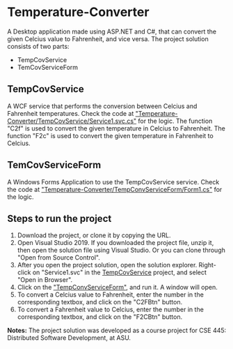 # Temperature-Converter

A Desktop application made using ASP.NET and C#, that can convert the given Celcius value to Fahrenheit, and vice versa. The project solution consists of two parts:
- TempCovService 
- TemCovServiceForm 

## TempCovService
A WCF service that performs the conversion between Celcius and Fahrenheit temperatures. Check the code at ["Temperature-Converter/TempCovService/Service1.svc.cs"](https://github.com/Mowghli/Temperature-Converter/blob/master/TempCovService/Service1.svc.cs) for the logic. The function "C2f" is used to convert the given temperature in Celcius to Fahrenheit. The function "F2c" is used to convert the given temperature in Fahrenheit to Celcius.
## TemCovServiceForm
A Windows Forms Application to use the TempCovService service. Check the code at ["Temperature-Converter/TempConvServiceForm/Form1.cs"](https://github.com/Mowghli/Temperature-Converter/blob/master/TempConvServiceForm/Form1.cs) for the logic. 

## Steps to run the project
1. Download the project, or clone it by copying the URL.
2. Open Visual Studio 2019. If you downloaded the project file, unzip it, then open the solution file using Visual Studio. Or you can clone through "Open from Source Control".
3. After you open the project solution, open the solution explorer. Right-click on "Service1.svc" in the [TempCovService](https://github.com/Mowghli/Temperature-Converter/tree/master/TempCovService) project, and select "Open in Browser".
4. Click on the ["TempConvServiceForm"](https://github.com/Mowghli/Temperature-Converter/tree/master/TempConvServiceForm), and run it. A window will open.
5. To convert a Celcius value to Fahrenheit, enter the number in the corresponding textbox, and click on the "C2FBtn" button.
6. To convert a Fahrenheit value to Celcius, enter the number in the corresponding textbox, and click on the "F2CBtn" button.

**Notes:**
The project solution was developed as a course project for CSE 445: Distributed Software Development, at ASU.
